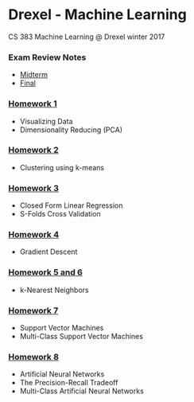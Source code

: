 # Drexel - Machine Learning
CS 383 Machine Learning @ Drexel winter 2017

### Exam Review Notes
- [Midterm](./ExamReview/Midterm/MidtermReview.md)
- [Final](./ExamReview/Final/final.md)

### [Homework 1](./HW1)
- Visualizing Data
- Dimensionality Reducing (PCA)

### [Homework 2](./HW2)
- Clustering using k-means

### [Homework 3](./HW3)
- Closed Form Linear Regression
- S-Folds Cross Validation

### [Homework 4](./HW4)
- Gradient Descent

### [Homework 5 and 6](./HW5&6)
- k-Nearest Neighbors

### [Homework 7](./HW7)
- Support Vector Machines
- Multi-Class Support Vector Machines

### [Homework 8](./HW8)
- Artificial Neural Networks
- The Precision-Recall Tradeoff
- Multi-Class Artificial Neural Networks
